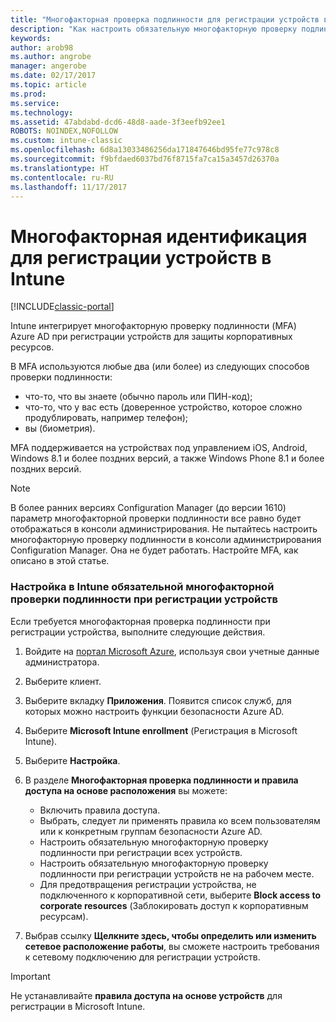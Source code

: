 ```yaml
---
title: "Многофакторная проверка подлинности для регистрации устройств в Intune"
description: "Как настроить обязательную многофакторную проверку подлинности в Azure AD для регистрации устройств."
keywords: 
author: arob98
ms.author: angrobe
manager: angerobe
ms.date: 02/17/2017
ms.topic: article
ms.prod: 
ms.service: 
ms.technology: 
ms.assetid: 47abdabd-dcd6-48d8-aade-3f3eefb92ee1
ROBOTS: NOINDEX,NOFOLLOW
ms.custom: intune-classic
ms.openlocfilehash: 6d8a13033486256da171847646bd95fe77c978c8
ms.sourcegitcommit: f9bfdaed6037bd76f8715fa7ca15a3457d26370a
ms.translationtype: HT
ms.contentlocale: ru-RU
ms.lasthandoff: 11/17/2017
---
```

# <a name="multi-factor-authentication-for-intune-device-enrollments"></a>Многофакторная идентификация для регистрации устройств в Intune

[!INCLUDE[classic-portal](../includes/classic-portal.md)]

Intune интегрирует многофакторную проверку подлинности (MFA) Azure AD при регистрации устройств для защиты корпоративных ресурсов.

В MFA используются любые два (или более) из следующих способов проверки подлинности: 

- что-то, что вы знаете (обычно пароль или ПИН-код);
- что-то, что у вас есть (доверенное устройство, которое сложно продублировать, например телефон);
- вы (биометрия).

MFA поддерживается на устройствах под управлением iOS, Android, Windows 8.1 и более поздних версий, а также Windows Phone 8.1 и более поздних версий.

> [!NOTE]
> В более ранних версиях Configuration Manager (до версии 1610) параметр многофакторной проверки подлинности все равно будет отображаться в консоли администрирования. Не пытайтесь настроить многофакторную проверку подлинности в консоли администрирования Configuration Manager. Она не будет работать. Настройте MFA, как описано в этой статье.

### <a name="configure-intune-to-require-multi-factor-authentication-at-device-enrollment"></a>Настройка в Intune обязательной многофакторной проверки подлинности при регистрации устройств
Если требуется многофакторная проверка подлинности при регистрации устройства, выполните следующие действия.

1. Войдите на [портал Microsoft Azure](https://manage.windowsazure.com), используя свои учетные данные администратора.
2. Выберите клиент.
2. Выберите вкладку **Приложения**. Появится список служб, для которых можно настроить функции безопасности Azure AD.
3. Выберите **Microsoft Intune enrollment** (Регистрация в Microsoft Intune).
4. Выберите **Настройка**. 
5. В разделе **Многофакторная проверка подлинности и правила доступа на основе расположения** вы можете:
    
    -  Включить правила доступа.
    -  Выбрать, следует ли применять правила ко всем пользователям или к конкретным группам безопасности Azure AD.
    -  Настроить обязательную многофакторную проверку подлинности при регистрации всех устройств.
    -  Настроить обязательную многофакторную проверку подлинности при регистрации устройств не на рабочем месте.
    -  Для предотвращения регистрации устройства, не подключенного к корпоративной сети, выберите **Block access to corporate resources** (Заблокировать доступ к корпоративным ресурсам). 
4. Выбрав ссылку **Щелкните здесь, чтобы определить или изменить сетевое расположение работы**, вы сможете настроить требования к сетевому подключению для регистрации устройств.

> [!IMPORTANT]
> 
> Не устанавливайте **правила доступа на основе устройств** для регистрации в Microsoft Intune.
